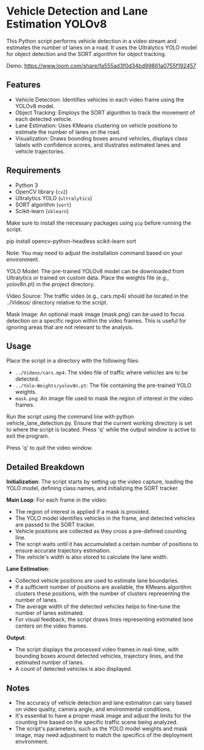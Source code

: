 # Vehicle Detection and Lane Estimation YOLOv8

This Python script performs vehicle detection in a video stream and estimates the number of lanes on a road. It uses the Ultralytics YOLO model for object detection and the SORT algorithm for object tracking.

Demo: https://www.loom.com/share/fa555ad3f0d34bd99861a0755f192457

## Features

- Vehicle Detection: Identifies vehicles in each video frame using the YOLOv8 model.
- Object Tracking: Employs the SORT algorithm to track the movement of each detected vehicle.
- Lane Estimation: Uses KMeans clustering on vehicle positions to estimate the number of lanes on the road.
- Visualization: Draws bounding boxes around vehicles, displays class labels with confidence scores, and illustrates estimated lanes and vehicle trajectories.

## Requirements

- Python 3
- OpenCV library (`cv2`)
- Ultralytics YOLO (`ultralytics`)
- SORT algorithm (`sort`)
- Scikit-learn (`sklearn`)

Make sure to install the necessary packages using `pip` before running the script.

pip install opencv-python-headless scikit-learn sort

Note: You may need to adjust the installation command based on your environment.

YOLO Model: The pre-trained YOLOv8 model can be downloaded from Ultralytics or trained on custom data. Place the weights file (e.g., yolov8n.pt) in the project directory.

Video Source: The traffic video (e.g., cars.mp4) should be located in the ../Videos/ directory relative to the script.

Mask Image: An optional mask image (mask.png) can be used to focus detection on a specific region within the video frames. This is useful for ignoring areas that are not relevant to the analysis.

## Usage

Place the script in a directory with the following files:

- `../Videos/cars.mp4`: The video file of traffic where vehicles are to be detected.
- `../Yolo-Weights/yolov8n.pt`: The file containing the pre-trained YOLO weights.
- `mask.png`: An image file used to mask the region of interest in the video frames.

Run the script using the command line with python vehicle_lane_detection.py. Ensure that the current working directory is set to where the script is located. Press 'q' while the output window is active to exit the program.


Press 'q' to quit the video window.

## Detailed Breakdown

**Initialization**: The script starts by setting up the video capture, loading the YOLO model, defining class names, and initializing the SORT tracker.

**Main Loop**: For each frame in the video:
- The region of interest is applied if a mask is provided.
- The YOLO model identifies vehicles in the frame, and detected vehicles are passed to the SORT tracker.
- Vehicle positions are collected as they cross a pre-defined counting line.
- The script waits until it has accumulated a certain number of positions to ensure accurate trajectory estimation.
- The vehicle's width is also stored to calculate the lane width.

**Lane Estimation**:
- Collected vehicle positions are used to estimate lane boundaries.
- If a sufficient number of positions are available, the KMeans algorithm clusters these positions, with the   number of clusters representing the number of lanes.
- The average width of the detected vehicles helps to fine-tune the number of lanes estimated.
- For visual feedback, the script draws lines representing estimated lane centers on the video frames.

**Output**:
- The script displays the processed video frames in real-time, with bounding boxes around detected vehicles, trajectory lines, and the estimated number of lanes.
- A count of detected vehicles is also displayed.



## Notes
- The accuracy of vehicle detection and lane estimation can vary based on video quality, camera angle, and environmental conditions.
- It's essential to have a proper mask image and adjust the limits for the counting line based on the specific traffic scene being analyzed.
- The script's parameters, such as the YOLO model weights and mask image, may need adjustment to match the specifics of the deployment environment.
